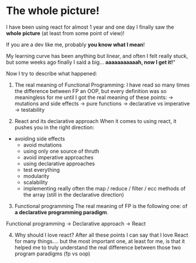 # 	The whole picture!

I have been using react for almost 1 year and one day I finally saw the **whole picture** (at least from some point of view)!

If you are a dev like me, probably **you know what I mean**!

My learning curve has been anything but linear, and often I felt really stuck, but some weeks ago finally I said a big… **aaaaaaaaaaah, now I get it!**”

Now I try to describe what happened:

1.  The real meaning of Functional Programming:
I have read so many times the difference between FP an OOP, but every definition was so meaningless for me until I got the real meaning of these points:
-> mutations and side effects
-> pure functions
-> declarative vs imperative
-> testability

2. React and its declarative approach
When it comes to using react, it pushes you in the right direction:

  * avoiding side effects 
	* avoid mutations
	* using only one source of thruth
	* avoid imperative approaches
	* using declarative approaches
	* test everything
	* modularity
	* scalability
	* implementing really often the map / reduce / filter / ecc methods of the array (still in the declarative direction)
	
3. Functional programming 
The real meaning of FP is the following one: of **a declarative programming paradigm**.

Functional programming -> Declarative approach -> React 

4. Why should I love react?
After all these points I can say that I love React for many things…. but the most important one, at least for me, is that it helped me to truly understand the real difference between those two program paradigms (fp vs oop)



